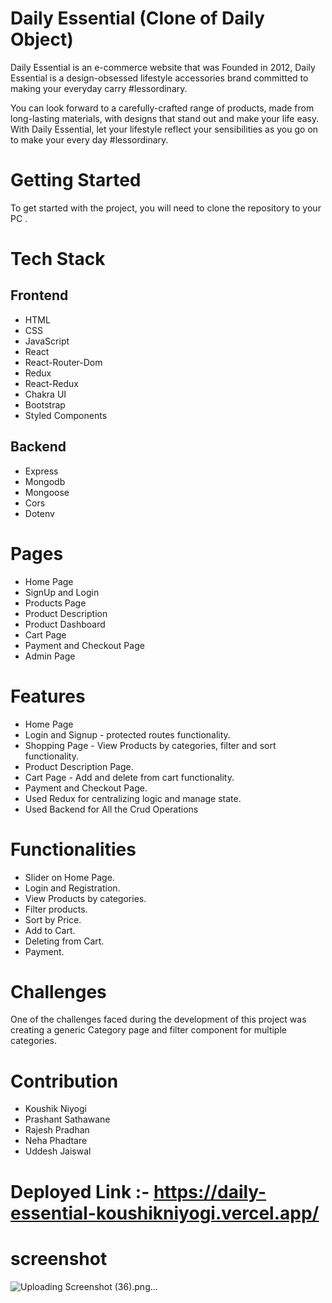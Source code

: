 # Daily Essential (Clone of Daily Object)

Daily Essential is an e-commerce website that was Founded in 2012, Daily Essential is a design-obsessed lifestyle accessories brand committed to making your everyday carry #lessordinary.

You can look forward to a carefully-crafted range of products, made from long-lasting materials, with designs that stand out and make your life easy. With Daily Essential, let your lifestyle reflect your sensibilities as you go on to make your every day #lessordinary.

# Getting Started
To get started with the project, you will need to clone the repository to your PC .

# Tech Stack

## Frontend

- HTML 
- CSS
- JavaScript
- React
- React-Router-Dom
- Redux
- React-Redux
- Chakra UI
- Bootstrap
- Styled Components

## Backend
- Express
- Mongodb
- Mongoose
- Cors
- Dotenv

# Pages
- Home Page
- SignUp and Login
- Products Page
- Product Description
- Product Dashboard
- Cart Page
- Payment and Checkout Page
- Admin Page

# Features
- Home Page
- Login and Signup - protected routes functionality.
- Shopping Page - View Products by categories, filter and sort functionality.
- Product Description Page.
- Cart Page - Add and delete from cart functionality.
- Payment and Checkout Page.
- Used Redux for centralizing logic and manage state.
- Used Backend for All the Crud Operations

# Functionalities
- Slider on Home Page.
- Login and Registration.
- View Products by categories.
- Filter products.
- Sort by Price.
- Add to Cart.
- Deleting from Cart.
- Payment.

# Challenges
One of the challenges faced during the development of this project was creating a generic Category page and filter component for multiple categories.

# Contribution
- Koushik Niyogi
- Prashant Sathawane
- Rajesh Pradhan
- Neha Phadtare
- Uddesh Jaiswal

# Deployed Link :- https://daily-essential-koushikniyogi.vercel.app/

# screenshot
![Uploading Screenshot (36).png…](https://github.com/KoushikNiyogi/tough-request-5163/assets/112868723/e3d4d9f2-7eb6-4f5f-8b19-c54994c6eeca)



